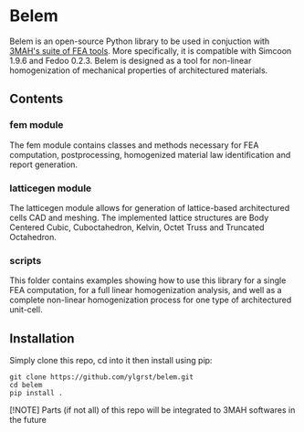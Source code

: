 # Belem

Belem is an open-source Python library to be used in conjuction with [3MAH's suite of FEA tools](https://github.com/3MAH).
More specifically, it is compatible with Simcoon 1.9.6 and Fedoo 0.2.3.
Belem is designed as a tool for non-linear homogenization of mechanical properties of architectured materials.

## Contents

### fem module

The fem module contains classes and methods necessary for FEA computation, postprocessing, homogenized material law identification and report generation.

### latticegen module

The latticegen module allows for generation of lattice-based architectured cells CAD and meshing. The implemented lattice structures are Body Centered Cubic, Cuboctahedron, Kelvin, Octet Truss and Truncated Octahedron.

### scripts

This folder contains examples showing how to use this library for a single FEA computation, for a full linear homogenization analysis, and well as a complete non-linear homogenization process for one type of architectured unit-cell.

## Installation

Simply clone this repo, cd into it then install using pip:
```
git clone https://github.com/ylgrst/belem.git
cd belem
pip install .
```
[!NOTE] 
Parts (if not all) of this repo will be integrated to 3MAH softwares in the future
